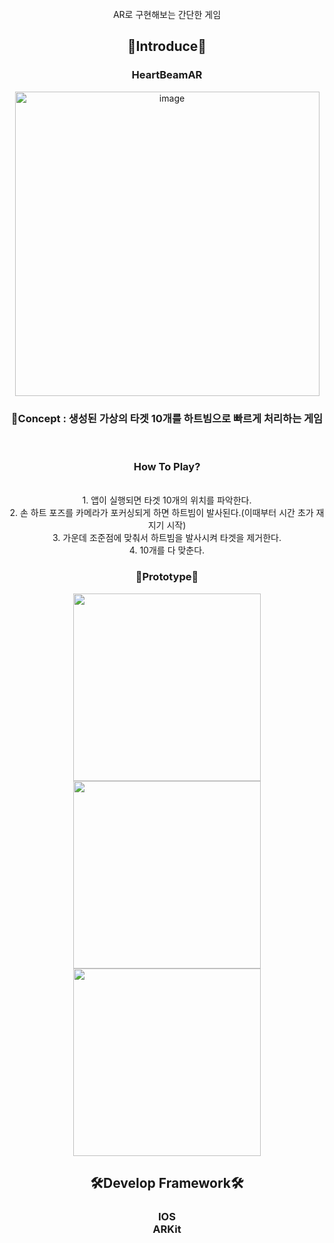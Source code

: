 
<div align="center">
    <br>
    AR로 구현해보는 간단한 게임 
    <br>
    <h2>📝Introduce📝</h2>
    <h3>HeartBeamAR</h3>
    <img width="487" alt="image" src="https://github.com/Greeddk/HeartBeamAR/assets/116425551/e3a3d253-dcc4-4bbc-a9f4-48c64a0378c8">
    <br>
    <h3>🚂Concept : 생성된 가상의 타겟 10개를 하트빔으로 빠르게 처리하는 게임</h3>
    <br>
    <h3>How To Play?</h3>
    <br>
    1. 앱이 실행되면 타겟 10개의 위치를 파악한다.
    <br>
    2. 손 하트 포즈를 카메라가 포커싱되게 하면 하트빔이 발사된다.(이때부터 시간 초가 재지기 시작)
    <br>
    3. 가운데 조준점에 맞춰서 하트빔을 발사시켜 타겟을 제거한다.
    <br>
    4. 10개를 다 맞춘다.
    <br>
    <h3>📱Prototype📱</h3>
    <img src="https://github.com/Greeddk/HeartBeamAR/assets/116425551/ddaa6887-4023-4889-be7d-7df0691781b1", width = 300>
    <img src="https://github.com/Greeddk/HeartBeamAR/assets/116425551/31e370a4-2ed3-482a-84b3-3d4604e279d9", width = 300>
    <img src="https://github.com/Greeddk/HeartBeamAR/assets/116425551/830498d4-56f0-4352-9300-dac864d29596", width = 300>
    <h2>🛠Develop Framework🛠</h2>
    <h3>IOS <br>ARKit </h3>
    <br>
    
